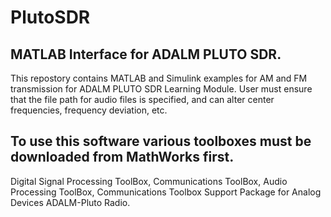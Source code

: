 # PlutoSDR
## MATLAB Interface for ADALM PLUTO SDR.
This repostory contains MATLAB and Simulink examples for AM and FM transmission for ADALM PLUTO SDR Learning Module.
User must ensure that the file path for audio files is specified, and can alter center frequencies, frequency deviation, etc.

## To use this software various toolboxes must be downloaded from MathWorks first.
Digital Signal Processing ToolBox, Communications ToolBox, Audio Processing ToolBox, Communications Toolbox Support Package for Analog Devices ADALM-Pluto Radio.
